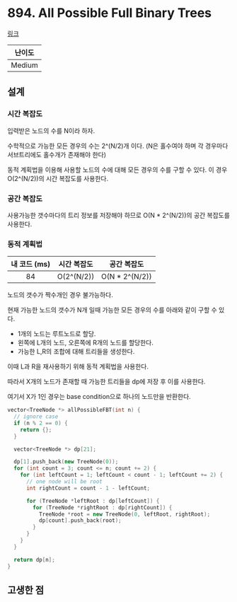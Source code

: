 # 894. All Possible Full Binary Trees

[링크](https://leetcode.com/problems/all-possible-full-binary-trees/description/)

| 난이도 |
| :----: |
| Medium |

## 설계

### 시간 복잡도

입력받은 노드의 수를 N이라 하자.

수학적으로 가능한 모든 경우의 수는 2^(N/2)개 이다. (N은 홀수여야 하며 각 경우마다 서브트리에도 홀수개가 존재해야 한다)

동적 계획법을 이용해 사용할 노드의 수에 대해 모든 경우의 수를 구할 수 있다. 이 경우 O(2^(N/2))의 시간 복잡도를 사용한다.

### 공간 복잡도

사용가능한 갯수마다의 트리 정보를 저장해야 하므로 O(N \* 2^(N/2))의 공간 복잡도를 사용한다.

### 동적 계획법

| 내 코드 (ms) | 시간 복잡도 |   공간 복잡도   |
| :----------: | :---------: | :-------------: |
|      84      | O(2^(N/2))  | O(N \* 2^(N/2)) |

노드의 갯수가 짝수개인 경우 불가능하다.

현재 가능한 노드의 갯수가 N개 일때 가능한 모든 경우의 수를 아래와 같이 구할 수 있다.

- 1개의 노드는 루트노드로 할당.
- 왼쪽에 L개의 노드, 오른쪽에 R개의 노드를 할당한다.
- 가능한 L,R의 조합에 대해 트리들을 생성한다.

이때 L과 R을 재사용하기 위해 동적 계획법을 사용한다.

따라서 X개의 노드가 존재할 때 가능한 트리들을 dp에 저장 후 이를 사용한다.

여기서 X가 1인 경우는 base condition으로 하나의 노드만을 반환한다.

```cpp
vector<TreeNode *> allPossibleFBT(int n) {
  // ignore case
  if (n % 2 == 0) {
    return {};
  }

  vector<TreeNode *> dp[21];

  dp[1].push_back(new TreeNode(0));
  for (int count = 3; count <= n; count += 2) {
    for (int leftCount = 1; leftCount < count - 1; leftCount += 2) {
      // one node will be root
      int rightCount = count - 1 - leftCount;

      for (TreeNode *leftRoot : dp[leftCount]) {
        for (TreeNode *rightRoot : dp[rightCount]) {
          TreeNode *root = new TreeNode(0, leftRoot, rightRoot);
          dp[count].push_back(root);
        }
      }
    }
  }

  return dp[n];
}
```

## 고생한 점
